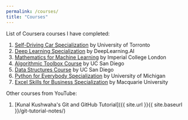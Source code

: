 ```yaml
---
permalink: /courses/
title: "Courses"
---
```


List of Coursera courses I have completed:

1. [Self-Driving Car Specialization](https://coursera.org/share/609c0d5507fe57fa663671f148ec92a9) by University of Torronto
2. [Deep Learning Specialization](https://coursera.org/share/c868e8bdd693dbc70f2ce28d26c48516) by DeepLearning.AI
3. [Mathematics for Machine Learning](https://coursera.org/share/6614b5baf3e0eab86c7f264a852da529) by Imperial College London
4. [Algorithmic Toolbox Course](https://coursera.org/share/fb967b8237b1cc1a087240cb4931fa0e) by UC San Diego
5. [Data Structures Course](https://coursera.org/share/2cc3f2ce1dce6c120868324d2f4d610e) by UC San Diego
6. [Python for Everybody Specialization](https://coursera.org/share/b2979b81489289b820f2923699083bf4) by University of Michigan
7. [Excel Skills for Business Specialization](https://coursera.org/share/128042cffb361820190f7e7834c2517a) by Macquarie University

Other courses from YouTube:

1. [Kunal Kushwaha's Git and GitHub Tutorial]({{ site.url }}{{ site.baseurl }}/git-tutorial-notes/)